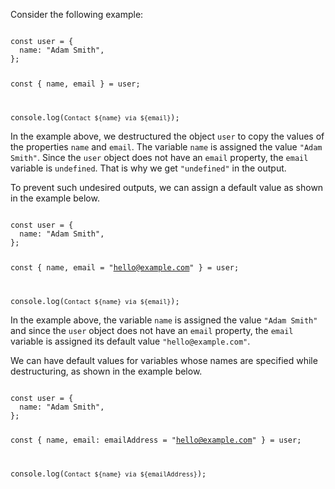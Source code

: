 Consider the following example:

<codeblock language="javascript" type="lesson">
<code>
const user = {
  name: "Adam Smith",
};

const { name, email } = user;

console.log(`Contact ${name} via ${email}`);
</code>
</codeblock>

In the example above,
we destructured the object `user`
to copy the values of the properties
`name` and `email`.
The variable `name` is assigned
the value `"Adam Smith"`.
Since the `user` object
does not have an `email` property,
the `email` variable is `undefined`.
That is why we get `"undefined"`
in the output.

To prevent such undesired outputs,
we can assign a default value
as shown in the example below.

<codeblock language="javascript" type="lesson">
<code>
const user = {
  name: "Adam Smith",
};

const { name, email = "hello@example.com" } = user;

console.log(`Contact ${name} via ${email}`);
</code>
</codeblock>

In the example above,
the variable `name` is assigned
the value `"Adam Smith"`
and
since the `user` object
does not have an `email` property,
the `email` variable is assigned
its default value `"hello@example.com"`.

We can have default values for
variables whose names are specified
while destructuring,
as shown in the example below.

<codeblock language="javascript" type="lesson">
<code>
const user = {
  name: "Adam Smith",
};

const { name, email: emailAddress = "hello@example.com" } = user;

console.log(`Contact ${name} via ${emailAddress}`);
</code>
</codeblock>